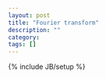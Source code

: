 ```yaml
---
layout: post
title: "Fourier transform"
description: ""
category: 
tags: []
---
```

{% include JB/setup %}
